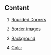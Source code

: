 
## Content 

1. [Rounded Corners](https://github.com/ashishtayal89/learncss/blob/master/docs/advanced/roundedCorners.md)

2. [Border Images](https://github.com/ashishtayal89/learncss/blob/master/docs/advanced/borderimages.md)

3. [Background](https://github.com/ashishtayal89/learncss/blob/master/docs/advanced/borderimages.md)

4. [Color](https://github.com/ashishtayal89/learncss/blob/master/docs/advanced/color.md)
